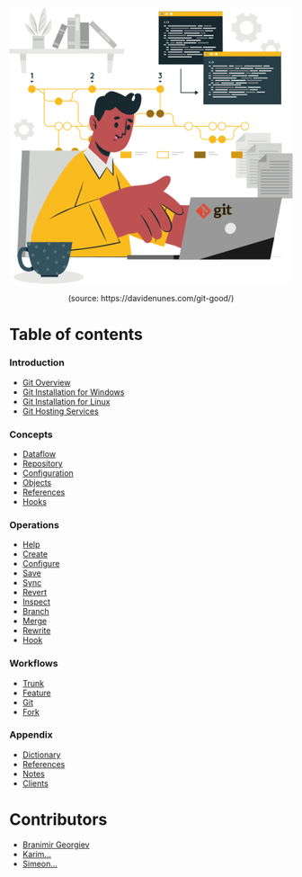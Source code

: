 <p align='center'>
 <img src='Assets/banners/git_illustration.png' />
</p>

<p align="center"> (source: https://davidenunes.com/git-good/) </p>

# Table of contents

### Introduction
- [Git Overview](/01-Introduction/01-git-overview.md)
- [Git Installation for Windows](/01-Introduction/02-git-windows.md)
- [Git Installation for Linux](/01-Introduction/03-git-linux.md)
- [Git Hosting Services](/01-Introduction/04-git-hosting.md)

### Concepts
- [Dataflow](02-Concepts/01-git-dataflow.md)
- [Repository](02-Concepts/02-git-repository.md)
- [Configuration](02-Concepts/03-git-configuration.md)
- [Objects](02-Concepts/04-git-objects.md)
- [References](02-Concepts/05-git-references.md)
- [Hooks](02-Concepts/06-git-hooks.md)

### Operations
- [Help](03-Operations/01-Help/readme.md)
- [Create](03-Operations/02-Create/readme.md)
- [Configure](03-Operations/03-Configure/readme.md)
- [Save](03-Operations/04-Save/readme.md)
- [Sync](03-Operations/05-Sync/readme.md)
- [Revert](03-Operations/06-Revert/readme.md)
- [Inspect](03-Operations/07-Inspect/readme.md)
- [Branch](03-Operations/08-Branch/readme.md)
- [Merge](03-Operations/09-Merge/readme.md)
- [Rewrite](03-Operations/10-Rewrite/readme.md)
- [Hook](03-Operations/11-Hook/readme.md)

### Workflows
- [Trunk](04-Workflows/01-trunk.md)
- [Feature](04-Workflows/02-feature.md)
- [Git](04-Workflows/03-git.md)
- [Fork](04-Workflows/04-fork.md)

### Appendix
- [Dictionary](/05-Appendix/dictionary.md)
- [References](/05-Appendix/references.md)
- [Notes](05-Appendix/notes.md)
- [Clients](05-Appendix/clients.md)

# Contributors
 - [Branimir Georgiev](https://github.com/braboj)
 - [Karim...](https://github.com/Karim06V)
 - [Simeon...](https://github.com/3SGK3)



